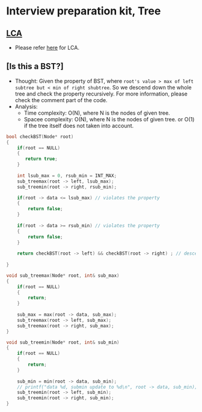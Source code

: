 # Interview preparation kit, Tree

## [LCA](https://www.hackerrank.com/challenges/binary-search-tree-lowest-common-ancestor/problem?h_l=interview&playlist_slugs%5B%5D=interview-preparation-kit&playlist_slugs%5B%5D=trees)

* Please refer [here](https://alfons0329.github.io/afhwu0329.github.io/programming_practice/leetcode_OJ_Single/tree2/#236-lca) for LCA.

## [Is this a BST?]

* Thought: Given the property of BST, where `root's value > max of left subtree but < min of right shubtree`. So we descend down the whole tree and check the property recursively. For more information, please check the comment part of the code.
* Analysis: 
    * Time complexity: O(N), where N is the nodes of given tree.
    * Spacee complexity: O(N), where N is the nodes of given tree. or O(1) if the tree itself does not taken into account.
```cpp
bool checkBST(Node* root) 
{
    if(root == NULL)
    {
       return true; 
    }
    
    int lsub_max = 0, rsub_min = INT_MAX;
    sub_treemax(root -> left, lsub_max);
    sub_treemin(root -> right, rsub_min);

    if(root -> data <= lsub_max) // violates the property
    {
        return false;
    }
    
    if(root -> data >= rsub_min) // violates the property
    {
        return false;
    }
    
    return checkBST(root -> left) && checkBST(root -> right) ; // descend and recursively checking the whole tree
    
}

void sub_treemax(Node* root, int& sub_max)
{
    if(root == NULL)
    {
        return;
    }
    
    sub_max = max(root -> data, sub_max);
    sub_treemax(root -> left, sub_max);
    sub_treemax(root -> right, sub_max);
}

void sub_treemin(Node* root, int& sub_min)
{
    if(root == NULL)
    {
        return;
    }
    
    sub_min = min(root -> data, sub_min);
    // printf("data %d, submin update to %d\n", root -> data, sub_min);
    sub_treemin(root -> left, sub_min);
    sub_treemin(root -> right, sub_min);
}
```